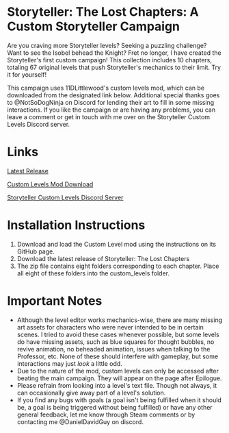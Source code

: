 # Storyteller: The Lost Chapters: A Custom Storyteller Campaign
Are you craving more Storyteller levels?  Seeking a puzzling challenge?  Want to see the Isobel behead the Knight?  Fret no longer, I have created the Storyteller's first custom campaign!  This collection includes 10 chapters, totaling 67 original levels that push Storyteller's mechanics to their limit.  Try it for yourself!

This campaign uses 11DLittlewood's custom levels mod, which can be downloaded from the designated link below.  Additional special thanks goes to @NotSoDogNinja on Discord for lending their art to fill in some missing interactions.  If you like the campaign or are having any problems, you can leave a comment or get in touch with me over on the Storyteller Custom Levels Discord server.

# Links
[Latest Release](https://github.com/DanielDavidGuy/storytellerthelostchapters/releases/tag/v2.1.2)
  
[Custom Levels Mod Download](https://github.com/plokmijnuhby/StorytellerCustomLevels)
  
[Storyteller Custom Levels Discord Server](https://discord.gg/38bQ46u2Wb)
  
# Installation Instructions
1. Download and load the Custom Level mod using the instructions on its GitHub page.
2. Download the latest release of Storyteller: The Lost Chapters
3. The zip file contains eight folders corresponding to each chapter.  Place all eight of these folders into the custom_levels folder.

# Important Notes
- Although the level editor works mechanics-wise, there are many missing art assets for characters who were never intended to be in certain scenes.  I tried to avoid these cases whenever possible, but some levels do have missing assets, such as blue squares for thought bubbles, no revive animation, no beheaded animation, issues when talking to the Professor, etc.  None of these should interfere with gameplay, but some interactions may just _look_ a little odd.
- Due to the nature of the mod, custom levels can only be accessed after beating the main campaign.  They will appear on the page after Epilogue.
- Please refrain from looking into a level's text file.  Though not always, it can occasionally give away part of a level's solution.
- If you find any bugs with goals (a goal isn't being fulfilled when it should be, a goal is being triggered without being fulfilled) or have any other general feedback, let me know through Steam comments or by contacting me @DanielDavidGuy on discord.

